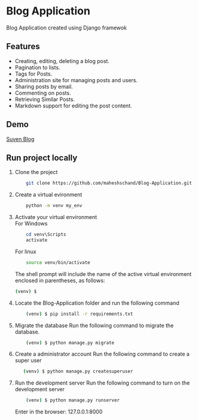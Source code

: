 # Blog Application

Blog Application created using Django framewok

## Features
- Creating, editing, deleting a blog post.
- Pagination to lists.
- Tags for Posts.
- Administration site for managing posts and users.
- Sharing posts by email.
- Commenting on posts.
- Retrieving Similar Posts.
- Markdown support for editing the post content.

## Demo
[Suven Blog](https://suvenblog.herokuapp.com/)

## Run project locally
1. Clone the project  
    ```bash
        git clone https://github.com/maheshschand/Blog-Application.git 
    ```
2. Create a virtual evironment
    ```bash
        python -m venv my_env
    ```
3. Activate your virtual environment  
    For Windows
    ```powershell
        cd venv\Scripts
        activate
    ```

    For linux
    ```bash
        source venv/bin/activate
    ```
    The shell prompt will include the name of the active virtual environment enclosed in parentheses, as follows:
    ```bash
    (venv) $
    ```
4. Locate the Blog-Application folder and run the following command
    ```bash
        (venv) $ pip install -r requirements.txt
    ```
5. Migrate the database
    Run the following command to migrate the database.
    ```bash
        (venv) $ python manage.py migrate
    ```
6. Create a administrator account
    Run the following command to create a super user
    ```bash
       (venv) $ python manage.py createsuperuser
    ``` 
7. Run the development server
    Run the following command to turn on the development server
    ```bash
        (venv) $ python manage.py runserver
    ```
    Enter in the browser: 127.0.0.1:8000

